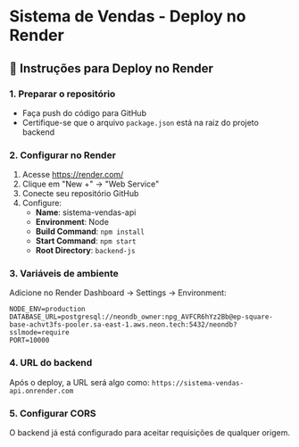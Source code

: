 # Sistema de Vendas - Deploy no Render

## 🚀 Instruções para Deploy no Render

### 1. Preparar o repositório
- Faça push do código para GitHub
- Certifique-se que o arquivo `package.json` está na raiz do projeto backend

### 2. Configurar no Render
1. Acesse https://render.com/
2. Clique em "New +" → "Web Service"
3. Conecte seu repositório GitHub
4. Configure:
   - **Name**: sistema-vendas-api
   - **Environment**: Node
   - **Build Command**: `npm install`
   - **Start Command**: `npm start`
   - **Root Directory**: `backend-js`

### 3. Variáveis de ambiente
Adicione no Render Dashboard → Settings → Environment:
```
NODE_ENV=production
DATABASE_URL=postgresql://neondb_owner:npg_AVFCR6hYz2Bb@ep-square-base-achvt3fs-pooler.sa-east-1.aws.neon.tech:5432/neondb?sslmode=require
PORT=10000
```

### 4. URL do backend
Após o deploy, a URL será algo como:
`https://sistema-vendas-api.onrender.com`

### 5. Configurar CORS
O backend já está configurado para aceitar requisições de qualquer origem.
